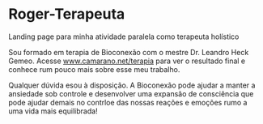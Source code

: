 # Roger-Terapeuta
Landing page para minha atividade paralela como terapeuta holístico

Sou formado em terapia de Bioconexão com o mestre Dr. Leandro Heck Gemeo.
Acesse www.camarano.net/terapia para ver o resultado final e conhece rum pouco mais sobre esse meu trabalho.

Qualquer dúvida esou à disposição. 
A Bioconexão pode ajudar a manter a ansiedade sob controle e desenvolver uma expansão de consciência que pode ajudar demais no contrloe das nossas reações e emoções rumo a uma vida mais equilibrada!
